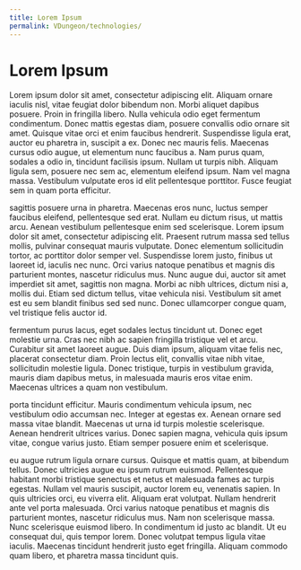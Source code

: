```yaml
---
title: Lorem Ipsum
permalink: VDungeon/technologies/
---
```


# Lorem Ipsum

Lorem ipsum dolor sit amet, consectetur adipiscing elit. Aliquam ornare iaculis nisl, vitae feugiat dolor bibendum non. Morbi aliquet dapibus posuere. Proin in fringilla libero. Nulla vehicula odio eget fermentum condimentum. Donec mattis egestas diam, posuere convallis odio ornare sit amet. Quisque vitae orci et enim faucibus hendrerit. Suspendisse ligula erat, auctor eu pharetra in, suscipit a ex. Donec nec mauris felis. Maecenas cursus odio augue, ut elementum nunc faucibus a. Nam purus quam, sodales a odio in, tincidunt facilisis ipsum. Nullam ut turpis nibh. Aliquam ligula sem, posuere nec sem ac, elementum eleifend ipsum. Nam vel magna massa. Vestibulum vulputate eros id elit pellentesque porttitor. Fusce feugiat sem in quam porta efficitur. 
 
 sagittis posuere urna in pharetra. Maecenas eros nunc, luctus semper faucibus eleifend, pellentesque sed erat. Nullam eu dictum risus, ut mattis arcu. Aenean vestibulum pellentesque enim sed scelerisque. Lorem ipsum dolor sit amet, consectetur adipiscing elit. Praesent rutrum massa sed tellus mollis, pulvinar consequat mauris vulputate. Donec elementum sollicitudin tortor, ac porttitor dolor semper vel. Suspendisse lorem justo, finibus ut laoreet id, iaculis nec nunc. Orci varius natoque penatibus et magnis dis parturient montes, nascetur ridiculus mus. Nunc augue dui, auctor sit amet imperdiet sit amet, sagittis non magna. Morbi ac nibh ultrices, dictum nisi a, mollis dui. Etiam sed dictum tellus, vitae vehicula nisi. Vestibulum sit amet est eu sem blandit finibus sed sed nunc. Donec ullamcorper congue quam, vel tristique felis auctor id. 
 
 fermentum purus lacus, eget sodales lectus tincidunt ut. Donec eget molestie urna. Cras nec nibh ac sapien fringilla tristique vel et arcu. Curabitur sit amet laoreet augue. Duis diam ipsum, aliquam vitae felis nec, placerat consectetur diam. Proin lectus elit, convallis vitae nibh vitae, sollicitudin molestie ligula. Donec tristique, turpis in vestibulum gravida, mauris diam dapibus metus, in malesuada mauris eros vitae enim. Maecenas ultrices a quam non vestibulum. 
 
 porta tincidunt efficitur. Mauris condimentum vehicula ipsum, nec vestibulum odio accumsan nec. Integer at egestas ex. Aenean ornare sed massa vitae blandit. Maecenas ut urna id turpis molestie scelerisque. Aenean hendrerit ultrices varius. Donec sapien magna, vehicula quis ipsum vitae, congue varius justo. Etiam semper posuere enim et scelerisque. 
 
 eu augue rutrum ligula ornare cursus. Quisque et mattis quam, at bibendum tellus. Donec ultricies augue eu ipsum rutrum euismod. Pellentesque habitant morbi tristique senectus et netus et malesuada fames ac turpis egestas. Nullam vel mauris suscipit, auctor lorem eu, venenatis sapien. In quis ultricies orci, eu viverra elit. Aliquam erat volutpat. Nullam hendrerit ante vel porta malesuada. Orci varius natoque penatibus et magnis dis parturient montes, nascetur ridiculus mus. Nam non scelerisque massa. Nunc scelerisque euismod libero. In condimentum id justo ac blandit. Ut eu consequat dui, quis tempor lorem. Donec volutpat tempus ligula vitae iaculis. Maecenas tincidunt hendrerit justo eget fringilla. Aliquam commodo quam libero, et pharetra massa tincidunt quis. 
